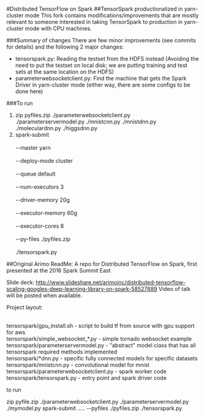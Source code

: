 #Distributed TensorFlow on Spark 
##TensorSpark productionalized in yarn-cluster mode
This fork contains modifications/improvements that are mostly relevant to someone interested in taking TensorSpark to production in yarn-cluster mode with CPU machines.

###Summary of changes
There are few minor improvements (see commits for details) and the following 2 major changes:
* tensorspark.py: Reading the testset from the HDFS instead (Avoiding the need to put the testset on local disk; we are putting training and test sets at the same location on the HDFS)
* parameterwebsocketclient.py: Find the machine that gets the Spark Driver in yarn-cluster mode (either way, there are some configs to be done here)

###To run
1. zip pyfiles.zip ./parameterwebsocketclient.py ./parameterservermodel.py ./mnistcnn.py ./mnistdnn.py ./moleculardnn.py ./higgsdnn.py
2. spark-submit \
<br />--master yarn \
<br />--deploy-mode cluster \
<br />--queue default \
<br />--num-executors 3 \
<br />--driver-memory 20g \
<br />--executor-memory 60g \
<br />--executor-cores 8 \
<br />--py-files ./pyfiles.zip \
<br />./tensorspark.py

##Original Arimo ReadMe:
A repo for Distributed TensorFlow on Spark, first presented at the 2016 Spark Summit East 

Slide deck: http://www.slideshare.net/arimoinc/distributed-tensorflow-scaling-googles-deep-learning-library-on-spark-58527889
Video of talk will be posted when available.

Project layout:

<br>tensorspark/gpu_install.sh - script to build tf from source with gpu support for aws
<br>tensorspark/simple_websocket_*.py - simple tornado websocket example
<br>tensorspark/parameterservermodel.py - "abstract" model class that has all tensorspark required methods implemented
<br>tensorspark/*dnn.py - specific fully connected models for specific datasets
<br>tensorspark/mnistcnn.py - convolutional model for mnist
<br>tensorspark/parameterwebsocketclient.py - spark worker code
<br>tensorspark/tensorspark.py - entry point and spark driver code

to run

zip pyfile.zip ./parameterwebsocketclient.py ./parameterservermodel.py ./mymodel.py
spark-submit ..... --pyfiles ./pyfiles.zip ./tensorspark.py


